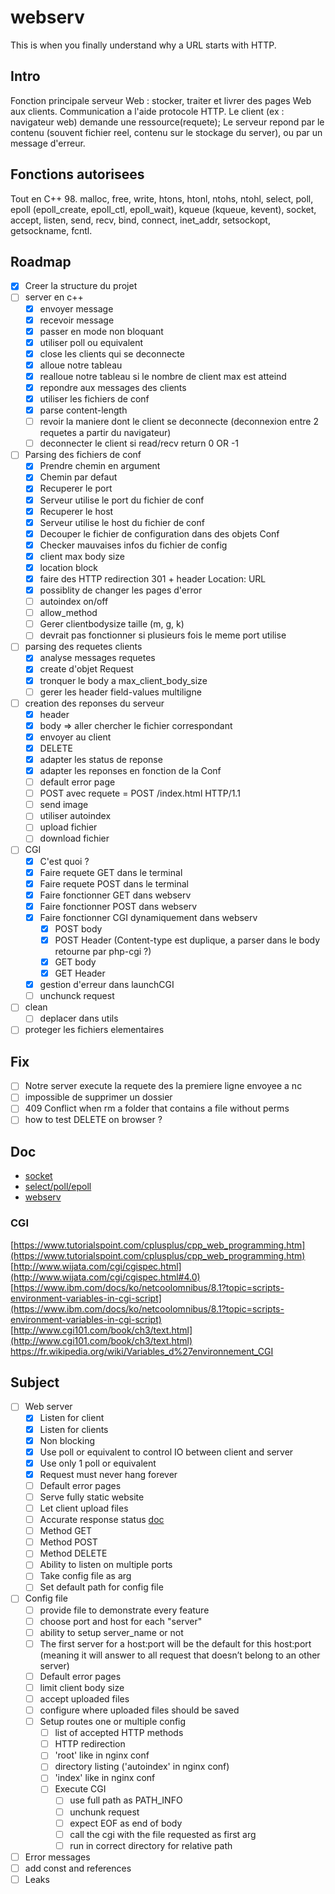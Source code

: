 # webserv

This is when you finally understand why a URL starts with HTTP.

## Intro

Fonction principale serveur Web : stocker, traiter et livrer des pages Web aux clients. Communication a l'aide protocole HTTP.
Le client (ex : navigateur web) demande une ressource(requete); Le serveur repond par le contenu (souvent fichier reel, contenu sur le stockage du server), ou par un message d'erreur.

## Fonctions autorisees

Tout en C++ 98. malloc, free, write, htons, htonl, ntohs, ntohl, select, poll, epoll (epoll_create, epoll_ctl, epoll_wait), kqueue (kqueue, kevent), socket, accept, listen, send, recv, bind, connect, inet_addr, setsockopt, getsockname, fcntl.

## Roadmap

- [x] Creer la structure du projet
- [ ] server en c++
	- [x] envoyer message
	- [x] recevoir message
	- [x] passer en mode non bloquant
	- [x] utiliser poll ou equivalent
	- [x] close les clients qui se deconnecte
	- [x] alloue notre tableau
	- [x] realloue notre tableau si le nombre de client max est atteind
	- [x] repondre aux messages des clients
	- [x] utiliser les fichiers de conf
	- [x] parse content-length
	- [ ] revoir la maniere dont le client se deconnecte (deconnexion entre 2 requetes a partir du navigateur)
	- [ ] deconnecter le client si read/recv return 0 OR -1
- [ ] Parsing des fichiers de conf
	- [x] Prendre chemin en argument
	- [x] Chemin par defaut
	- [x] Recuperer le port
	- [x] Serveur utilise le port du fichier de conf
	- [x] Recuperer le host
	- [x] Serveur utilise le host du fichier de conf
	- [x] Decouper le fichier de configuration dans des objets Conf
	- [x] Checker mauvaises infos du fichier de config
	- [x] client max body size
	- [x] location block
	- [x] faire des HTTP redirection 301 + header Location: URL
	- [x] possiblity de changer les pages d'error
	- [ ] autoindex on/off
	- [ ] allow_method
	- [ ] Gerer clientbodysize taille (m, g, k)
	- [ ] devrait pas fonctionner si plusieurs fois le meme port utilise
- [ ] parsing des requetes clients
	- [x] analyse messages requetes
	- [x] create d'objet Request
	- [x] tronquer le body a max_client_body_size
	- [ ] gerer les header field-values multiligne
- [ ] creation des reponses du serveur
	- [x] header
	- [x] body => aller chercher le fichier correspondant
	- [x] envoyer au client
	- [x] DELETE
	- [x] adapter les status de reponse
	- [x] adapter les reponses en fonction de la Conf
	- [ ] default error page
	- [ ] POST avec requete = POST /index.html HTTP/1.1
	- [ ] send image
	- [ ] utiliser autoindex
	- [ ] upload fichier
	- [ ] download fichier
- [ ] CGI
	- [x] C'est quoi ?
	- [x] Faire requete GET dans le terminal
	- [X] Faire requete POST dans le terminal
	- [X] Faire fonctionner GET dans webserv
	- [x] Faire fonctionner POST dans webserv
	- [x] Faire fonctionner CGI dynamiquement dans webserv
		- [x] POST body
		- [x] POST Header (Content-type est duplique, a parser dans le body retourne par php-cgi ?)
		- [x] GET body
		- [x] GET Header
	- [x] gestion d'erreur dans launchCGI
	- [ ] unchunck request
- [ ] clean
	- [ ] deplacer dans utils

- [ ] proteger les fichiers elementaires

## Fix

- [ ] Notre server execute la requete des la premiere ligne envoyee a nc
- [ ] impossible de supprimer un dossier
- [ ] 409 Conflict when rm a folder that contains a file without perms
- [ ] how to test DELETE on browser ?

## Doc

- [socket](https://www.youtube.com/watch?v=s3o5tixMFho)
- [select/poll/epoll](https://www.youtube.com/watch?v=dEHZb9JsmOU)
- [webserv](https://webserv42.notion.site/webserv42/Webserv-cbb6ab4136ba4b4c8cb4f98109d5fc1f)

### CGI

[https://www.tutorialspoint.com/cplusplus/cpp_web_programming.htm](https://www.tutorialspoint.com/cplusplus/cpp_web_programming.htm)
[http://www.wijata.com/cgi/cgispec.html](http://www.wijata.com/cgi/cgispec.html#4.0)
[https://www.ibm.com/docs/ko/netcoolomnibus/8.1?topic=scripts-environment-variables-in-cgi-script](https://www.ibm.com/docs/ko/netcoolomnibus/8.1?topic=scripts-environment-variables-in-cgi-script)
[http://www.cgi101.com/book/ch3/text.html](http://www.cgi101.com/book/ch3/text.html)
https://fr.wikipedia.org/wiki/Variables_d%27environnement_CGI

## Subject

- [ ] Web server
	- [x] Listen for client
	- [x] Listen for clients
	- [x] Non blocking
	- [x] Use poll or equivalent to control IO between client and server
	- [x] Use only 1 poll or equivalent
	- [x] Request must never hang forever
	- [ ] Default error pages
	- [ ] Serve fully static website
	- [ ] Let client upload files
	- [ ] Accurate response status [doc](https://developer.mozilla.org/fr/docs/Web/HTTP/Status)
	- [ ] Method GET
	- [ ] Method POST
	- [ ] Method DELETE
	- [ ] Ability to listen on multiple ports
	- [ ] Take config file as arg
	- [ ] Set default path for config file
- [ ] Config file
	- [ ] provide file to demonstrate every feature
	- [ ] choose port and host for each "server"
	- [ ] ability to setup server_name or not
	- [ ] The first server for a host:port will be the default for this host:port (meaning it will answer to all request that doesn’t belong to an other server)
	- [ ] Default error pages
	- [ ] limit client body size
	- [ ] accept uploaded files
	- [ ] configure where uploaded files should be saved
	- [ ] Setup routes one or multiple config
		- [ ] list of accepted HTTP methods
		- [ ] HTTP redirection
		- [ ] 'root' like in nginx conf
		- [ ] directory listing ('autoindex' in nginx conf)
		- [ ] 'index' like in nginx conf
		- [ ] Execute CGI
			- [ ] use full path as PATH_INFO
			- [ ] unchunk request
			- [ ] expect EOF as end of body
			- [ ] call the cgi with the file requested as first arg
			- [ ] run in correct directory for relative path

- [ ] Error messages
- [ ] add const and references
- [ ] Leaks
